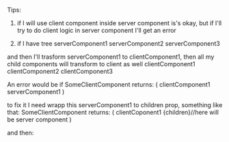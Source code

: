 Tips:

1) if I will use client component inside server component is's okay, but if I'll try to do client logic in server component I'll get an error

2) if I have tree 
  serverComponent1
    serverComponent2
      serverComponent3

and then I'll trasform serverComponent1 to clientComponent1, then all my child components will transform to client as well
  clientComponent1
    clientComponent2
      clientComponent3

An error would be if SomeClientComponent returns:
  (
    clientComponent1
    serverComponent1
  )

to fix it I need wrapp this serverComponent1 to children prop, something like that:
  SomeClientComponent returns:
  (
    clientCoponent1
    {children}//here will be server component
  )

and then:
  <SomeClientComponent>
    <ServerComponent1/>
  </SomeClientComponent>